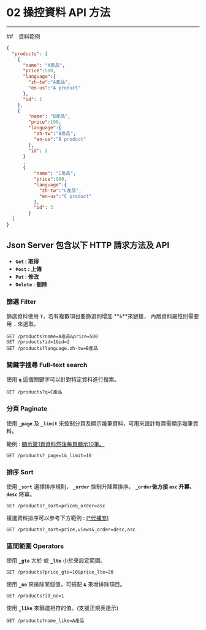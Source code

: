 # 02 操控資料 API 方法
---

##　資料範例

```json
{
  "products": [
    {
      "name": "A產品",
      "price":500,
      "language":{
        "zh-tw":"A產品",
        "en-us":"A product"
      },
      "id": 1
    },
    {
        "name": "B產品",
        "price":100,
        "language":{
          "zh-tw":"B產品",
          "en-us":"B product"
        },
        "id": 2
      }
      ,
      {
          "name": "C產品",
          "price":900,
          "language":{
            "zh-tw":"C產品",
            "en-us":"C product"
          },
          "id": 3
        }
  ]
}
```

## Json Server 包含以下 HTTP 請求方法及 API 

- **`Get` : 取得**
- **`Post` : 上傳**
- **`Put` : 修改**
- **`Delete` : 刪除** 

### 篩選 Filter

篩選資料使用 **`?`**，若有複數項目要篩選則增加 **`&`**來鏈接，
內層資料屬性則需要用 **`.`** 來選取。

```http
GET /products?name=A產品&price=500
GET /products?id=1&id=2
GET /products?language.zh-tw=B產品
```

### 關鍵字搜尋 Full-text search

使用 **`q`** 這個關鍵字可以針對特定資料進行搜索。

```http
GET /products?q=C產品
```

### 分頁 Paginate

使用 **`_page`** 及 **`_limit`** 來控制分頁及顯示幾筆資料，可用來設計每頁需顯示幾筆資料。

範例 : [顯示第1頁資料然後每頁顯示10筆。]()

```http
GET /products?_page=1&_limit=10
```

### 排序 Sort

使用 **`_sort`** 選擇排序規則， **`_order`** 控制升降冪排序。
**`_order`**後方接 **`asc`** 升冪、**`desc`** 降冪。

```http
GET /products?_sort=price&_order=asc
```

複選資料排序可以參考下方範例 : [(*代補充)]()

```http
GET /products?_sort=price,views&_order=desc,asc
```

### 區間範圍 Operators 

使用 **` _gte `** 大於 或 **` _lte `** 小於來設定範圍。

```http
GET /products?price_gte=10&price_lte=20
```

使用 **` _ne `** 來排除某個值，可搭配 **` & `** 來增排除項目。

```http
GET /products?id_ne=1
```

使用 **` _like `** 來篩選相符的值。(支援正規表達示)

```http
GET /products?name_like=A產品
```
